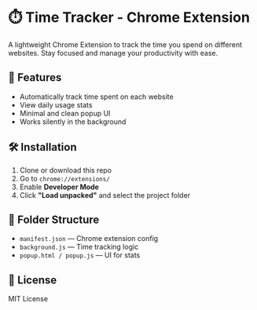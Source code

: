 # ⏱️ Time Tracker - Chrome Extension

A lightweight Chrome Extension to track the time you spend on different websites. Stay focused and manage your productivity with ease.

## 🚀 Features
- Automatically track time spent on each website
- View daily usage stats
- Minimal and clean popup UI
- Works silently in the background

## 🛠️ Installation
1. Clone or download this repo
2. Go to `chrome://extensions/`
3. Enable **Developer Mode**
4. Click **"Load unpacked"** and select the project folder

## 📂 Folder Structure
- `manifest.json` — Chrome extension config
- `background.js` — Time tracking logic
- `popup.html / popup.js` — UI for stats

## 📄 License
MIT License
